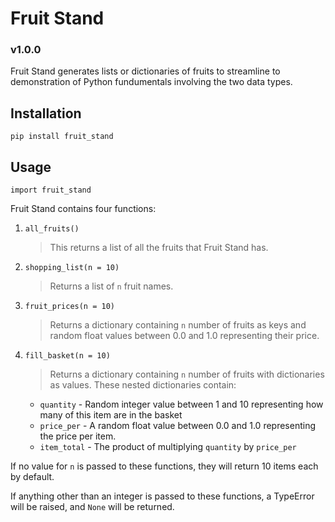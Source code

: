 # Fruit Stand

### v1.0.0

Fruit Stand generates lists or dictionaries of fruits to streamline to demonstration of Python fundumentals involving the two data types.

## Installation

`pip install fruit_stand`

## Usage

`import fruit_stand`

Fruit Stand contains four functions:

1.  `all_fruits()`
    > This returns a list of all the fruits that Fruit Stand has.

2. `shopping_list(n = 10)`
   > Returns a list of `n` fruit names. 

3. `fruit_prices(n = 10)`
    > Returns a dictionary containing `n` number of fruits as keys and random float values between 0.0 and 1.0 representing their price.

4. `fill_basket(n = 10)`
    > Returns a dictionary containing `n` number of fruits with dictionaries as values. These nested dictionaries contain:

    * `quantity` - Random integer value between 1 and 10 representing how many of this item are in the basket
    * `price_per` - A random float value between 0.0 and 1.0 representing the price per item.
    * `item_total` - The product of multiplying `quantity` by `price_per`

If no value for `n` is passed to these functions, they will return 10 items each by default.

If anything other than an integer is passed to these functions, a TypeError will be raised, and `None` will be returned.
